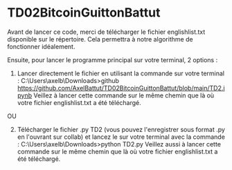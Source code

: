 # TD02BitcoinGuittonBattut
Avant de lancer ce code, merci de télécharger le fichier englishlist.txt disponible sur le répertoire. Cela permettra à notre algorithme de fonctionner idéalement.

Ensuite, pour lancer le programme principal sur votre terminal, 2 options :
1. Lancer directement le fichier en utilisant la commande sur votre terminal :
 C:\Users\axelb\Downloads>github https://github.com/AxelBattut/TD02BitcoinGuittonBattut/blob/main/TD2.ipynb
 Veillez à lancer cette commande sur le même chemin que là où votre fichier englishlist.txt a été téléchargé.
 
 OU 
 
2. Télécharger le fichier .py TD2 (vous pouvez l'enregistrer sous format .py en l'ouvrant sur collab) et lancez le sur votre terminal avec la commande :
 C:\Users\axelb\Downloads>python TD2.py
 Veillez aussi à lancer cette commande sur le même chemin que là où votre fichier englishlist.txt a été téléchargé.
 
 
